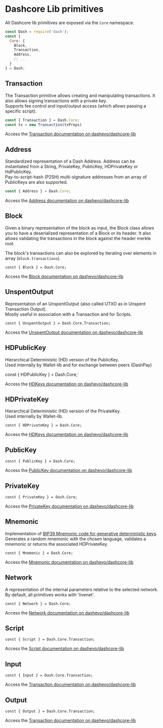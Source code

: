 # Dashcore Lib primitives

All Dashcore lib primitives are exposed via the `Core` namespace.

```js
const Dash = require('dash');
const {
  Core: {
    Block,
    Transaction,
    Address,
    // ...
  }
} = Dash;
```

## Transaction 

The Transaction primitive allows creating and manipulating transactions. It also allows signing transactions with a private key.  
Supports fee control and input/output access (which allows passing a specific script).

```js
const { Transaction } = Dash.Core;
const tx = new Transaction(txProps)
```

Access the [Transaction documentation on dashevo/dashcore-lib](https://github.com/dashpay/dashcore-lib/blob/master/docs/core-concepts/transaction.md)

## Address

Standardized representation of a Dash Address. Address can be instantiated from a String, PrivateKey, PublicKey, HDPrivateKey or HdPublicKey.  
Pay-to-script-hash (P2SH) multi-signature addresses from an array of PublicKeys are also supported.  

```js
const { Address } = Dash.Core;
```

Access the [Address documentation on dashevo/dashcore-lib](https://github.com/dashpay/dashcore-lib/blob/master/docs/core-concepts/address.md)

## Block

Given a binary representation of the block as input, the Block class allows you to have a deserialized representation of a Block or its header. It also allows validating the transactions in the block against the header merkle root.

The block's transactions can also be explored by iterating over elements in array (`block.transactions`).  

`const { Block } = Dash.Core;`

Access the [Block documentation on dashevo/dashcore-lib](https://github.com/dashpay/dashcore-lib/blob/master/docs/core-concepts/block.md)

## UnspentOutput

Representation of an UnspentOutput (also called UTXO as in Unspent Transaction Output).  
Mostly useful in association with a Transaction and for Scripts. 

`const { UnspentOutput } = Dash.Core.Transaction;`

Access the [UnspentOutput documentation on dashevo/dashcore-lib](https://github.com/dashpay/dashcore-lib/blob/master/docs/core-concepts/unspentoutput.md)

## HDPublicKey

Hierarchical Deterministic (HD) version of the PublicKey.  
Used internally by Wallet-lib and for exchange between peers (DashPay)

const { HDPublicKey } = Dash.Core;`

Access the [HDKeys documentation on dashevo/dashcore-lib](https://github.com/dashpay/dashcore-lib/blob/master/docs/core-concepts/hierarchical.md#hdpublickey)

## HDPrivateKey

Hierarchical Deterministic (HD) version of the PrivateKey.  
Used internally by Wallet-lib.

`const { HDPrivateKey } = Dash.Core;`

Access the [HDKeys documentation on dashevo/dashcore-lib](https://github.com/dashpay/dashcore-lib/blob/master/docs/core-concepts/hierarchical.md#hdprivatekey)

## PublicKey

`const { PublicKey } = Dash.Core;`

Access the [PublicKey documentation on dashevo/dashcore-lib](https://github.com/dashpay/dashcore-lib/blob/master/docs/core-concepts/publickey.md)

## PrivateKey

`const { PrivateKey } = Dash.Core;`

Access the [PrivateKey documentation on dashevo/dashcore-lib](https://github.com/dashpay/dashcore-lib/blob/master/docs/core-concepts/privatekey.md)

## Mnemonic

Implementation of [BIP39 Mnemonic code for generative deterministic keys](https://github.com/bitcoin/bips/blob/master/bip-0039.mediawiki).  
Generates a random mnemonic with the chosen language, validates a mnemonic or returns the associated HDPrivateKey.  

`const { Mnemonic } = Dash.Core;`

Access the [Mnemonic documentation on dashevo/dashcore-lib](https://github.com/dashpay/dashcore-lib/blob/master/docs/core-concepts/mnemonic.md)

## Network

A representation of the internal parameters relative to the selected network. By default, all primitives works with 'livenet'.

`const { Network } = Dash.Core;`


Access the [Network documentation on dashevo/dashcore-lib](https://github.com/dashpay/dashcore-lib/blob/master/docs/core-concepts/networks.md)

## Script

`const { Script } = Dash.Core.Transaction;`

Access the [Script documentation on dashevo/dashcore-lib](https://github.com/dashpay/dashcore-lib/blob/master/docs/core-concepts/script.md)


## Input

`const { Input } = Dash.Core.Transaction;`

Access the [Transaction documentation on dashevo/dashcore-lib](https://github.com/dashpay/dashcore-lib/blob/master/docs/core-concepts/transaction.md#adding-inputs)


## Output

`const { Output } = Dash.Core.Transaction;`

Access the [Transaction documentation on dashevo/dashcore-lib](https://github.com/dashpay/dashcore-lib/blob/master/docs/core-concepts/transaction.md#handling-outputs)
